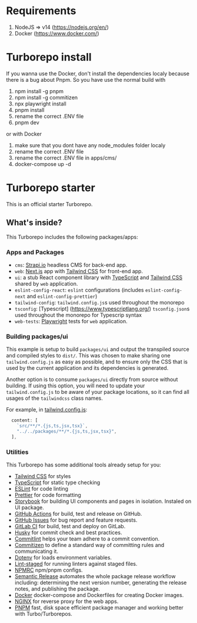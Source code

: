 # Requirements

1. NodeJS => v14 (https://nodejs.org/en/)
2. Docker (https://www.docker.com/)

# Turborepo install

If you wanna use the Docker, don't install the dependencies localy because there is a bug about
Pnpm. So you have use the normal build with

1. npm install -g pnpm
2. npm install -g commitizen
3. npx playwright install
4. pnpm install
5. rename the correct .ENV file
6. pnpm dev

or with Docker

1. make sure that you dont have any node_modules folder localy
2. rename the correct .ENV file
3. rename the correct .ENV file in apps/cms/
4. docker-compose up -d

# Turborepo starter

This is an official starter Turborepo.

## What's inside?

This Turborepo includes the following packages/apps:

### Apps and Packages

- `cms`: [Strapi.io](https://strapi.io/) headless CMS for back-end app.
- `web`: [Next.js](https://nextjs.org/) app with [Tailwind CSS](https://tailwindcss.com/) for
  front-end app.
- `ui`: a stub React component library with [TypeScript](https://www.typescriptlang.org/) and
  [Tailwind CSS](https://tailwindcss.com/) shared by `web` application.
- `eslint-config-react`: `eslint` configurations (includes `eslint-config-next` and
  `eslint-config-prettier`)
- `tailwind-config`: `tailwind.config.js`s used throughout the monorepo
- `tsconfig`: [Typescript] (https://www.typescriptlang.org/) `tsconfig.json`s used throughout the
  monorepo for Typescrip syntax
- `web-tests`: [Playwright](https://playwright.dev/) tests for `web` application.

### Building packages/ui

This example is setup to build `packages/ui` and output the transpiled source and compiled styles to
`dist/`. This was chosen to make sharing one `tailwind.config.js` as easy as possible, and to ensure
only the CSS that is used by the current application and its dependencies is generated.

Another option is to consume `packages/ui` directly from source without building. If using this
option, you will need to update your `tailwind.config.js` to be aware of your package locations, so
it can find all usages of the `tailwindcss` class names.

For example, in [tailwind.config.js](packages/tailwind-config/tailwind.config.js):

```js
  content: [
    `src/**/*.{js,ts,jsx,tsx}`,
    "../../packages/**/*.{js,ts,jsx,tsx}",
  ],
```

### Utilities

This Turborepo has some additional tools already setup for you:

- [Tailwind CSS](https://tailwindcss.com/) for styles
- [TypeScript](https://www.typescriptlang.org/) for static type checking
- [ESLint](https://eslint.org/) for code linting
- [Prettier](https://prettier.io) for code formatting
- [Storybook](https://storybook.js.org/) for building UI components and pages in isolation. Instaled
  on UI package.
- [GitHub Actions](https://docs.github.com/en/actions) for build, test and release on GitHub.
- [GitHub Issues](https://docs.github.com/en/actions) for bug report and feature requests.
- [GitLab CI](https://docs.gitlab.com/ee/ci/) for build, test and deploy on GitLab.
- [Husky](https://typicode.github.io/husky/#/) for commit check and best practices.
- [Commitlint](https://typicode.github.io/husky/#/) helps your team adhere to a commit convention.
- [Commitizen](https://commitizen-tools.github.io/commitizen/) to define a standard way of
  committing rules and communicating it.
- [Dotenv](https://github.com/motdotla/dotenv) for loads environment variables.
- [Lint-staged](https://github.com/okonet/lint-staged) for running linters against staged files.
- [NPMRC](https://docs.npmjs.com/cli/v9/configuring-npm/npmrc) npm/pnpm configs.
- [Semantic Release](https://github.com/semantic-release/semantic-release) automates the whole
  package release workflow including: determining the next version number, generating the release
  notes, and publishing the package.
- [Docker](https://www.docker.com/) docker-compose and Dockerfiles for creating Docker images.
- [NGINX](https://www.nginx.com/) for reverse proxy for the web apps.
- [PNPM](https://pnpm.io/) fast, disk space efficient package manager and working better with
  Turbo/Turborepos.
